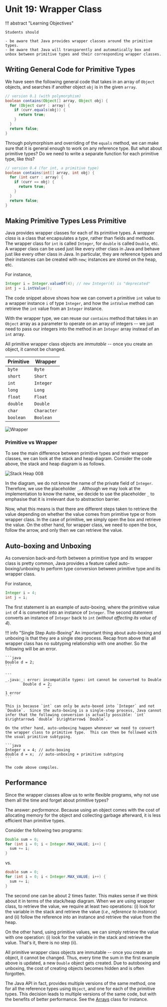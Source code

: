 # Unit 19: Wrapper Class

!!! abstract "Learning Objectives"

    Students should

    - be aware that Java provides wrapper classes around the primitive types.
    - be aware that Java will transparently and automatically box and unbox between primitive types and their corresponding wrapper classes.

## Writing General Code for Primitive Types

We have seen the following general code that takes in an array of `Object` objects, and searches if another object `obj` is in the given `array`.

```Java
// version 0.1 (with polymorphism)
boolean contains(Object[] array, Object obj) {
  for (Object curr : array) {
    if (curr.equals(obj)) {
      return true;
    }
  }
  return false;
}
```

Through polymorphism and overriding of the `equals` method, we can make sure that it is general enough to work on any reference type.  But what about primitive types?  Do we need to write a separate function for each primitive type, like this?
```Java
// version 0.4 (for int, a primitive type)
boolean contains(int[] array, int obj) {
  for (int curr : array) {
    if (curr == obj) {
      return true;
    }
  }
  return false;
}
```

## Making Primitive Types Less Primitive

Java provides wrapper classes for each of its primitive types.  A _wrapper class_ is a class that encapsulates a _type_, rather than fields and methods.  The wrapper class for `int` is called `Integer`, for `double` is called `Double`, etc.  A wrapper class can be used just like every other class in Java and behave just like every other class in Java.  In particular, they are reference types and their instances can be created with `new`; instances are stored on the heap, etc.  

For instance,

```java
Integer i = Integer.valueOf(4); // new Integer(4) is "deprecated"
int j = i.intValue();
```

The code snippet above shows how we can convert a primitive `int` value to a wrapper instance `i` of type `Integer`, and how the `intValue` method can retrieve the `int` value from an `Integer` instance.  

With the wrapper type, we can reuse our `contains` method that takes in an `Object` array as a parameter to operate on an array of integers -- we just need to pass our integers into the method in an `Integer` array instead of an `int` array.

All primitive wrapper class objects are _immutable_ -- once you create an object, it cannot be changed.

| Primitive | Wrapper     |
|-----------|-------------|
| `byte`    | `Byte`      |
| `short`   | `Short`     |
| `int`     | `Integer`   |
| `long`    | `Long`      |
| `float`   | `Float`     |
| `double`  | `Double`    |
| `char`    | `Character` |
| `boolean` | `Boolean`   |

![Wrapper](figures/ClassDiagram09.png)

### Primitive vs Wrapper

To see the main difference between primitive types and their wrapper classes, we can look at the stack and heap diagram.  Consider the code above, the stack and heap diagram is as follows.

![Stack Heap 008](figures/SH/008.png)

In the diagram, we do not know the name of the private field of `Integer`.  Therefore, we use the placeholder `_`.  Although we may look at the implementation to know the name, we decide to use the placeholder `_` to emphasise that it is irrelevant due to abstraction barrier.

Now, what this means is that there are different steps taken to retrieve the value depending on whether the value comes from primitive type or from wrapper class.  In the case of primitive, we simply open the box and retrieve the value.  On the other hand, for wrapper class, we need to open the box, follow the arrow, and only then we can retrieve the value.

## Auto-boxing and Unboxing

As conversion back-and-forth between a primitive type and its wrapper class is pretty common, Java provides a feature called auto-boxing/unboxing to perform type conversion between primitive type and its wrapper class.

For instance,

```java
Integer i = 4;
int j = i;
```

The first statement is an example of auto-boxing, where the primitive value `int` of 4 is converted into an instance of `Integer`.  The second statement converts an instance of `Integer` back to `int` (_without affecting its value of 4_).

!!! info "Single Step Auto-Boxing"
    An important thing about auto-boxing and unboxing is that they are a single step process.  Recap from above that all wrapper class has no subtyping relationship with one another.  So the following will be an error.

    ```java
    Double d = 2;
    ```

    ```
    _.java:_: error: incompatible types: int cannot be converted to Double
    		Double d = 2;
    		           ^
    1 error
    ```

    This is because `int` can only be auto-boxed into `Integer` and not `Double`.  Since the auto-boxing is a single-step process, Java cannot infer that the following conversion is actually possible: `int` $\rightarrow$ `double` $\rightarrow$ `Double`.

    On the other hand, auto-unboxing happen whenever we need to convert the wrapper class to primitive type.  This can then be followed with the usual primitive subtyping.

    ```java
    Integer x = 4; // auto-boxing
    double d = x;  // auto-unboxing + primitive subtyping
    ```

    The code above compiles.

## Performance

Since the wrapper classes allow us to write flexible programs, why not use them all the time and forget about primitive types?

The answer: _performance_. Because using an object comes with the cost of allocating memory for the object and collecting garbage afterward, it is less efficient than primitive types.   

Consider the following two programs:

```Java
Double sum = 0;
for (int i = 0; i < Integer.MAX_VALUE; i++) {
  sum += i;
}
```

vs.

```Java
double sum = 0;
for (int i = 0; i < Integer.MAX_VALUE; i++) {
  sum += i;
}
```

The second one can be about 2 times faster.  This makes sense if we think about it in terms of the stack/heap diagram.  When we are using wrapper class, to retrieve the value, we require at least two operations: (i) look for the variable in the stack and retrieve the value (_i.e., reference to instance_) and (ii) follow the reference into an instance and retrieve the value from the heap.

On the other hand, using primitive values, we can simply retrieve the value with one operation: (i) look for the variable in the stack and retrieve the value.  That's it, there is no step (ii).

All primitive wrapper class objects are immutable -- once you create an object, it cannot be changed. Thus, every time the sum in the first example above is updated, a new `Double` object gets created.
Due to autoboxing and unboxing, the cost of creating objects becomes hidden and is often forgotten.

The Java API in fact, provides multiple versions of the same method, one for all the reference types using `Object`, and one for each of the primitive types.  This decision leads to multiple versions of the same code, but with the benefits of better performance.  See the [Arrays](https://docs.oracle.com/en/java/javase/17/docs/api/java.base/java/util/Arrays.html) class for instance.

